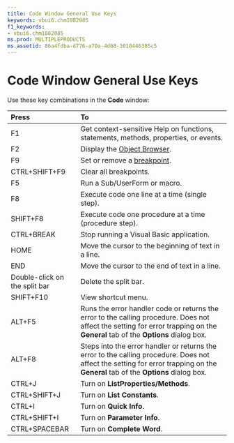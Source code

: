 ```yaml
---
title: Code Window General Use Keys
keywords: vbui6.chm1082085
f1_keywords:
- vbui6.chm1082085
ms.prod: MULTIPLEPRODUCTS
ms.assetid: 86a4fdba-d776-a70a-4d68-3018446385c5
---
```



# Code Window General Use Keys

Use these key combinations in the  **Code** window:



|**Press**|**To**|
|:-----|:-----|
|F1|Get context-sensitive Help on functions, statements, methods, properties, or events.|
|F2|Display the [Object Browser](vbe-glossary.md).|
|F9|Set or remove a [breakpoint](vbe-glossary.md).|
|CTRL+SHIFT+F9|Clear all breakpoints.|
|F5|Run a Sub/UserForm or macro.|
|F8|Execute code one line at a time (single step).|
|SHIFT+F8|Execute code one procedure at a time (procedure step).|
|CTRL+BREAK|Stop running a Visual Basic application.|
|HOME|Move the cursor to the beginning of text in a line.|
|END|Move the cursor to the end of text in a line.|
|Double-click on the split bar|Delete the split bar.|
|SHIFT+F10|View shortcut menu.|
|ALT+F5|Runs the error handler code or returns the error to the calling procedure. Does not affect the setting for error trapping on the  **General** tab of the **Options** dialog box.|
|ALT+F8|Steps into the error handler or returns the error to the calling procedure. Does not affect the setting for error trapping on the  **General** tab of the **Options** dialog box.|
|CTRL+J|Turn on  **ListProperties/Methods**.|
|CTRL+SHIFT+J|Turn on  **List Constants**.|
|CTRL+I|Turn on  **Quick Info**.|
|CTRL+SHIFT+I|Turn on  **Parameter Info**.|
|CTRL+SPACEBAR|Turn on  **Complete Word**.|

